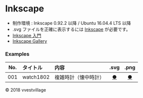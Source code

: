 # Inkscape

* 制作環境 : Inkscape 0.92.2 以降 / Ubuntu 16.04.4 LTS 以降
* .svg ファイルを正確に表示するには [Inkscape](https://inkscape.org/ja/) が必要です。
* [Inkscape 入門](https://github.com/vvestvillage/inkscape/tree/master/introduction)
* [Inkscape Gallery](https://inkscape.org/en/~vvestvillage)

### <b>Examples</b>

|No.|タイトル|内容|.svg|.png|
|:--:|:--|:--|:--:|:--:|
|001|watch1802|複雑時計（懐中時計）|[●](https://vvestvillage.github.io/Inkscape/svg/watch1802.svg)|[●](https://vvestvillage.github.io/Inkscape/png/watch1802.png)|

© 2018 vvestvillage
